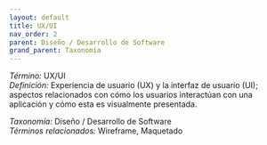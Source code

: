 ```yaml
---
layout: default
title: UX/UI
nav_order: 2
parent: Diseño / Desarrollo de Software
grand_parent: Taxonomía
---
```


*Término:* UX/UI  
*Definición:* Experiencia de usuario (UX) y la interfaz de usuario (UI); aspectos relacionados con cómo los usuarios interactúan con una aplicación y cómo esta es visualmente presentada.

*Taxonomía:* Diseño / Desarrollo de Software  
*Términos relacionados:* Wireframe, Maquetado
